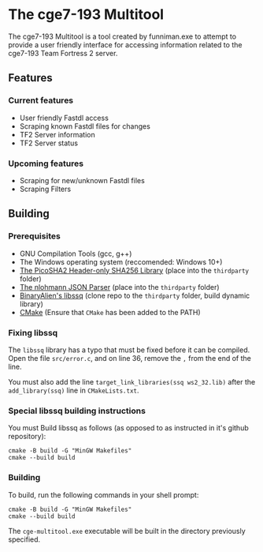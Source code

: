 # The cge7-193 Multitool
The cge7-193 Multitool is a tool created by funniman.exe to attempt to provide a user friendly interface for accessing information related to the cge7-193 Team Fortress 2 server.

## Features
### Current features
- User friendly Fastdl access
- Scraping known Fastdl files for changes
- TF2 Server information
- TF2 Server status

### Upcoming features
- Scraping for new/unknown Fastdl files
- Scraping Filters

## Building
### Prerequisites
- GNU Compilation Tools (gcc, g++)
- The Windows operating system (reccomended: Windows 10+)
- [The PicoSHA2 Header-only SHA256 Library](https://github.com/okdshin/PicoSHA2/blob/master/picosha2.h) (place into the `thirdparty` folder)
- [The nlohmann JSON Parser](https://github.com/nlohmann/json/releases/download/v3.12.0/json.hpp) (place into the `thirdparty` folder)
- [BinaryAlien's libssq](https://github.com/BinaryAlien/libssq/tree/main) (clone repo to the `thirdparty` folder, build dynamic library)
- [CMake](https://cmake.org) (Ensure that `CMake` has been added to the PATH)

### Fixing libssq
The `libssq` library has a typo that must be fixed before it can be compiled.
Open the file `src/error.c`, and on line 36, remove the `,` from the end of the line.

You must also add the line `target_link_libraries(ssq ws2_32.lib)` after the `add_library(ssq)` line in `CMakeLists.txt`.

### Special libssq building instructions
You must Build libssq as follows (as opposed to as instructed in it's github repository):
```
cmake -B build -G "MinGW Makefiles"
cmake --build build
```

### Building
To build, run the following commands in your shell prompt:
```
cmake -B build -G "MinGW Makefiles"
cmake --build build
```
The `cge-multitool.exe` executable will be built in the directory previously specified.